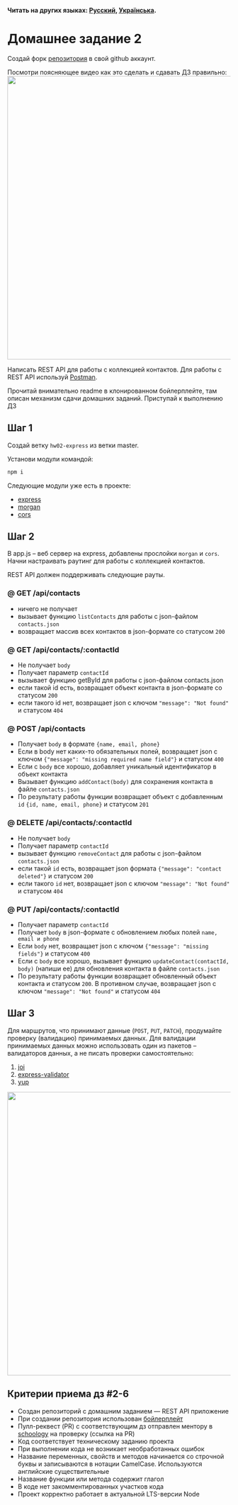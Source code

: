 **Читать на других языках: [Русский](README.md), [Українська](README.ua.md).**

# Домашнее задание 2

Создай форк [репозитория](https://github.com/goitacademy/nodejs-homework-template) в свой github аккаунт.

Посмотри поясняющее видео как это сделать и сдавать ДЗ правильно: [<img src="./js.png" width="640">](https://www.youtube.com/watch?v=wabSW_sz_cM 'Пояснение')

Написать REST API для работы с коллекцией контактов. Для работы с REST API используй [Postman](https://www.getpostman.com/).

Прочитай внимательно readme в клонированном бойлерплейте, там описан механизм сдачи домашних заданий. Приступай к выполнению ДЗ

## Шаг 1

Создай ветку `hw02-express` из ветки master.

Установи модули командой:

```bash
npm i
```

Следующие модули уже есть в проекте:

- [express](https://www.npmjs.com/package/express)
- [morgan](https://www.npmjs.com/package/morgan)
- [cors](https://www.npmjs.com/package/cors)

## Шаг 2

В app.js – веб сервер на express, добавлены прослойки `morgan` и `cors`. Начни настраивать раутинг для работы с коллекцией контактов.

REST API должен поддерживать следующие рауты.

### @ GET /api/contacts

- ничего не получает
- вызывает функцию `listContacts` для работы с json-файлом `contacts.json`
- возвращает массив всех контактов в json-формате со статусом `200`

### @ GET /api/contacts/:contactId

- Не получает `body`
- Получает параметр `contactId`
- вызывает функцию getById для работы с json-файлом contacts.json
- если такой id есть, возвращает объект контакта в json-формате со статусом `200`
- если такого id нет, возвращает json с ключом `"message": "Not found"` и статусом `404`

### @ POST /api/contacts

- Получает `body` в формате `{name, email, phone}`
- Если в body нет каких-то обязательных полей, возвращает json с ключом `{"message": "missing required name field"}` и статусом `400`
- Если с `body` все хорошо, добавляет уникальный идентификатор в объект контакта
- Вызывает функцию `addContact(body)` для сохранения контакта в файле `contacts.json`
- По результату работы функции возвращает объект с добавленным `id` `{id, name, email, phone}` и статусом `201`

### @ DELETE /api/contacts/:contactId

- Не получает `body`
- Получает параметр `contactId`
- вызывает функцию `removeContact` для работы с json-файлом `contacts.json`
- если такой `id` есть, возвращает json формата `{"message": "contact deleted"}` и статусом `200`
- если такого `id` нет, возвращает json с ключом `"message": "Not found"` и статусом `404`

### @ PUT /api/contacts/:contactId

- Получает параметр `contactId`
- Получает `body` в json-формате c обновлением любых полей `name, email и phone`
- Если `body` нет, возвращает json с ключом `{"message": "missing fields"}` и статусом `400`
- Если с `body` все хорошо, вызывает функцию `updateContact(contactId, body)` (напиши ее) для обновления контакта в файле `contacts.json`
- По результату работы функции возвращает обновленный объект контакта и статусом `200`. В противном случае, возвращает json с ключом `"message": "Not found"` и статусом `404`

## Шаг 3

Для маршрутов, что принимают данные (`POST`, `PUT`, `PATCH`), продумайте проверку (валидацию) принимаемых данных. Для валидации принимаемых данных можно использовать один из пакетов – валидаторов данных, а не писать проверки самостоятельно:

1. [joi](https://github.com/sideway/joi)
2. [express-validator](https://github.com/express-validator/express-validator)
3. [yup](https://github.com/jquense/yup)

<img src="validator.png" width="640">

## Критерии приема дз #2-6

- Создан репозиторий с домашним заданием &mdash; REST API приложение
- При создании репозитория использован [бойлерплейт](https://github.com/goitacademy/nodejs-homework-template)
- Пулл-реквест (PR) с соответствующим дз отправлен ментору в [schoology](https://app.schoology.com/login) на проверку (ссылка на PR)
- Код соответствует техническому заданию проекта
- При выполнении кода не возникает необработанных ошибок
- Название переменных, свойств и методов начинается со строчной буквы и записываются в нотации CamelCase. Используются английские существительные
- Название функции или метода содержит глагол
- В коде нет закомментированных участков кода
- Проект корректно работает в актуальной LTS-версии Node
